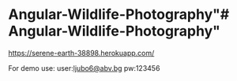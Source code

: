 # Angular-Wildlife-Photography"# Angular-Wildlife-Photography" 

https://serene-earth-38898.herokuapp.com/

For demo use: user:ljubo6@abv.bg pw:123456
